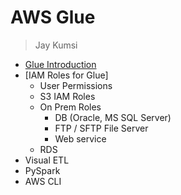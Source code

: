# AWS Glue
> Jay Kumsi

* [Glue Introduction](https://github.com/jaykumsi/aws-glue/edit/main/Intro.md)
* [IAM Roles for Glue]
  * User Permissions
  * S3 IAM Roles
  * On Prem Roles
    * DB (Oracle, MS SQL Server)
    * FTP / SFTP File Server
    * Web service
  * RDS   
* Visual ETL
* PySpark
* AWS CLI
